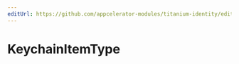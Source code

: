 ```yaml
---
editUrl: https://github.com/appcelerator-modules/titanium-identity/edit/master/apidoc/KeychainItem.yml
---
```

# KeychainItemType

<TypeHeader/>

<ApiDocs/>

